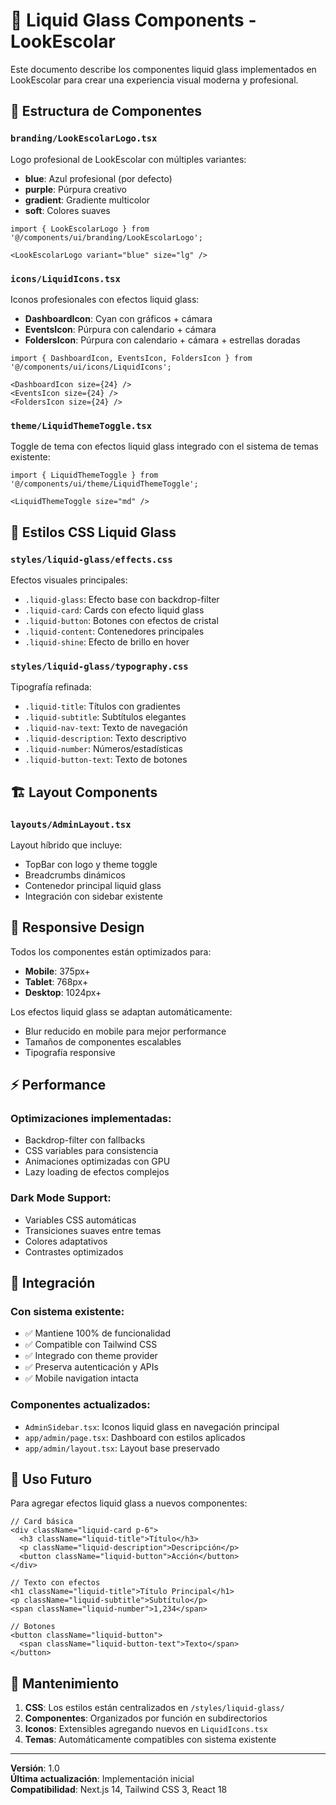 # 🌊 Liquid Glass Components - LookEscolar

Este documento describe los componentes liquid glass implementados en LookEscolar para crear una experiencia visual moderna y profesional.

## 📁 Estructura de Componentes

### `branding/LookEscolarLogo.tsx`
Logo profesional de LookEscolar con múltiples variantes:
- **blue**: Azul profesional (por defecto)
- **purple**: Púrpura creativo
- **gradient**: Gradiente multicolor
- **soft**: Colores suaves

```tsx
import { LookEscolarLogo } from '@/components/ui/branding/LookEscolarLogo';

<LookEscolarLogo variant="blue" size="lg" />
```

### `icons/LiquidIcons.tsx`
Iconos profesionales con efectos liquid glass:
- **DashboardIcon**: Cyan con gráficos + cámara
- **EventsIcon**: Púrpura con calendario + cámara
- **FoldersIcon**: Púrpura con calendario + cámara + estrellas doradas

```tsx
import { DashboardIcon, EventsIcon, FoldersIcon } from '@/components/ui/icons/LiquidIcons';

<DashboardIcon size={24} />
<EventsIcon size={24} />
<FoldersIcon size={24} />
```

### `theme/LiquidThemeToggle.tsx`
Toggle de tema con efectos liquid glass integrado con el sistema de temas existente:

```tsx
import { LiquidThemeToggle } from '@/components/ui/theme/LiquidThemeToggle';

<LiquidThemeToggle size="md" />
```

## 🎨 Estilos CSS Liquid Glass

### `styles/liquid-glass/effects.css`
Efectos visuales principales:
- `.liquid-glass`: Efecto base con backdrop-filter
- `.liquid-card`: Cards con efecto liquid glass
- `.liquid-button`: Botones con efectos de cristal
- `.liquid-content`: Contenedores principales
- `.liquid-shine`: Efecto de brillo en hover

### `styles/liquid-glass/typography.css`
Tipografía refinada:
- `.liquid-title`: Títulos con gradientes
- `.liquid-subtitle`: Subtítulos elegantes
- `.liquid-nav-text`: Texto de navegación
- `.liquid-description`: Texto descriptivo
- `.liquid-number`: Números/estadísticas
- `.liquid-button-text`: Texto de botones

## 🏗️ Layout Components

### `layouts/AdminLayout.tsx`
Layout híbrido que incluye:
- TopBar con logo y theme toggle
- Breadcrumbs dinámicos
- Contenedor principal liquid glass
- Integración con sidebar existente

## 📱 Responsive Design

Todos los componentes están optimizados para:
- **Mobile**: 375px+
- **Tablet**: 768px+
- **Desktop**: 1024px+

Los efectos liquid glass se adaptan automáticamente:
- Blur reducido en mobile para mejor performance
- Tamaños de componentes escalables
- Tipografía responsive

## ⚡ Performance

### Optimizaciones implementadas:
- Backdrop-filter con fallbacks
- CSS variables para consistencia
- Animaciones optimizadas con GPU
- Lazy loading de efectos complejos

### Dark Mode Support:
- Variables CSS automáticas
- Transiciones suaves entre temas
- Colores adaptativos
- Contrastes optimizados

## 🎯 Integración

### Con sistema existente:
- ✅ Mantiene 100% de funcionalidad
- ✅ Compatible con Tailwind CSS
- ✅ Integrado con theme provider
- ✅ Preserva autenticación y APIs
- ✅ Mobile navigation intacta

### Componentes actualizados:
- `AdminSidebar.tsx`: Iconos liquid glass en navegación principal
- `app/admin/page.tsx`: Dashboard con estilos aplicados
- `app/admin/layout.tsx`: Layout base preservado

## 🚀 Uso Futuro

Para agregar efectos liquid glass a nuevos componentes:

```tsx
// Card básica
<div className="liquid-card p-6">
  <h3 className="liquid-title">Título</h3>
  <p className="liquid-description">Descripción</p>
  <button className="liquid-button">Acción</button>
</div>

// Texto con efectos
<h1 className="liquid-title">Título Principal</h1>
<p className="liquid-subtitle">Subtítulo</p>
<span className="liquid-number">1,234</span>

// Botones
<button className="liquid-button">
  <span className="liquid-button-text">Texto</span>
</button>
```

## 🔄 Mantenimiento

1. **CSS**: Los estilos están centralizados en `/styles/liquid-glass/`
2. **Componentes**: Organizados por función en subdirectorios
3. **Iconos**: Extensibles agregando nuevos en `LiquidIcons.tsx`
4. **Temas**: Automáticamente compatibles con sistema existente

---

**Versión**: 1.0  
**Última actualización**: Implementación inicial  
**Compatibilidad**: Next.js 14, Tailwind CSS 3, React 18

